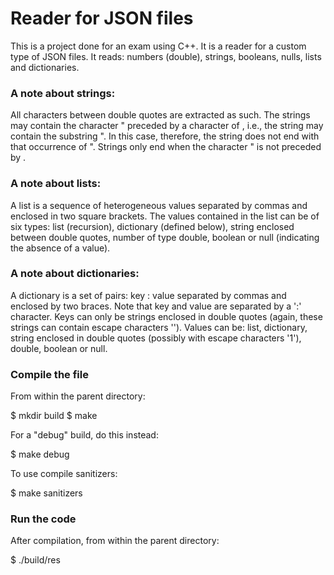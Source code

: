 # Reader for JSON files

This is a project done for an exam using C++.
It is a reader for a custom type of JSON files.
It reads: numbers (double), strings, booleans, nulls, lists and dictionaries.

### A note about strings:
All characters between double quotes are extracted as such. The strings may contain the character " preceded by a character of \, i.e.,
the string may contain the substring \". In this case, therefore, the string does not end with that occurrence of ".
Strings only end when the character " is not preceded by \.

### A note about lists:
A list is a sequence of heterogeneous values separated by commas and enclosed in two square brackets. 
The values contained in the list can be of six types: list (recursion), dictionary (defined below), string enclosed between double quotes,
number of type double, boolean or null (indicating the absence of a value).

### A note about dictionaries:
A dictionary is a set of pairs: key : value
separated by commas and enclosed by two braces. Note that key and value are separated by a ':' character. 
Keys can only be strings enclosed in double quotes (again, these strings can contain escape characters '\'). 
Values can be: list, dictionary, string enclosed in double quotes (possibly with escape characters '1'), double, boolean or null.


### Compile the file

From within the parent directory:

$ mkdir build
$ make

For a "debug" build, do this instead:

$ make debug

To use compile sanitizers:

$ make sanitizers

### Run the code

After compilation, from within the parent directory:

$ ./build/res
